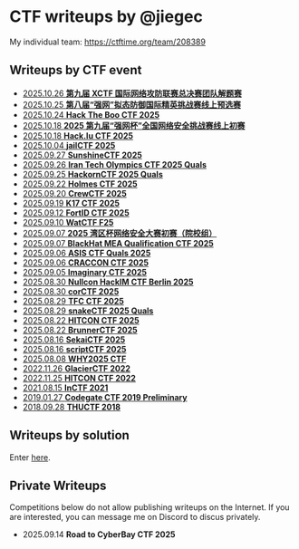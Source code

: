# CTF writeups by @jiegec

My individual team: <https://ctftime.org/team/208389>

## Writeups by CTF event

* [2025.10.26 **第九届 XCTF 国际网络攻防联赛总决赛团队解题赛**](2025-10-26-xctf-final-2025/README.md)
* [2025.10.25 **第八届“强网”拟态防御国际精英挑战赛线上预选赛**](2025-10-25-qiangwang-nitai-quals-2025/README.md)
* [2025.10.24 **Hack The Boo CTF 2025**](2025-10-24-hack-the-boo-ctf-2025/README.md)
* [2025.10.18 **2025 第九届“强网杯”全国网络安全挑战赛线上初赛**](2025-10-18-qiangwangbei-quals-2025/README.md)
* [2025.10.18 **Hack.lu CTF 2025**](2025-10-18-hacklu-ctf-2025/README.md)
* [2025.10.04 **jailCTF 2025**](2025-10-04-jailctf-2025/README.md)
* [2025.09.27 **SunshineCTF 2025**](2025-09-27-sunshine-ctf-2025/README.md)
* [2025.09.26 **Iran Tech Olympics CTF 2025 Quals**](2025-09-26-iran-tech-olympics-ctf-2025/README.md)
* [2025.09.25 **HackornCTF 2025 Quals**](2025-09-25-hackornctf-2025-quals/README.md)
* [2025.09.22 **Holmes CTF 2025**](2025-09-22-holmes-ctf-2025/README.md)
* [2025.09.20 **CrewCTF 2025**](2025-09-20-crewctf-2025/README.md)
* [2025.09.19 **K17 CTF 2025**](2025-09-19-k17-ctf-2025/README.md)
* [2025.09.12 **FortID CTF 2025**](2025-09-12-fortid-ctf-2025/README.md)
* [2025.09.10 **WatCTF F25**](2025-09-10-watctf-f25/README.md)
* [2025.09.07 **2025 湾区杯网络安全大赛初赛（院校组）**](2025-09-08-wanqubei-quals-2025/README.md)
* [2025.09.07 **BlackHat MEA Qualification CTF 2025**](2025-09-07-blackhat-mea-ctf-quals-2025/README.md)
* [2025.09.06 **ASIS CTF Quals 2025**](2025-09-06-asis-ctf-quals-2025/README.md)
* [2025.09.06 **CRACCON CTF 2025**](2025-09-06-cracconctf2025/README.md)
* [2025.09.05 **Imaginary CTF 2025**](2025-09-05-imaginary-ctf-2025/README.md)
* [2025.08.30 **Nullcon HackIM CTF Berlin 2025**](2025-09-04-nullcon-berlin-hackim-2025-ctf/README.md)
* [2025.08.30 **corCTF 2025**](2025-08-30-corctf2025/README.md)
* [2025.08.29 **TFC CTF 2025**](2025-08-29-tfcctf2025/README.md)
* [2025.08.29 **snakeCTF 2025 Quals**](2025-08-29-snakectf2025quals/README.md)
* [2025.08.22 **HITCON CTF 2025**](2025-08-22-hitconctf2025/README.md)
* [2025.08.22 **BrunnerCTF 2025**](2025-08-22-brunnerctf2025/README.md)
* [2025.08.16 **SekaiCTF 2025**](2025-08-16-sekaictf2025/README.md)
* [2025.08.16 **scriptCTF 2025**](2025-08-16-scriptctf2025/README.md)
* [2025.08.08 **WHY2025 CTF**](2025-08-08-why2025/README.md)
* [2022.11.26 **GlacierCTF 2022**](2022-11-26-glacierctf2022/README.md)
* [2022.11.25 **HITCON CTF 2022**](2022-11-25-hitconctf2022/README.md)
* [2021.08.15 **InCTF 2021**](2021-08-15-inctf2021/README.md)
* [2019.01.27 **Codegate CTF 2019 Preliminary**](2019-01-27-codegate2019/README.md)
* [2018.09.28 **THUCTF 2018**](2018-09-28-thuctf2018/README.md)

## Writeups by solution

Enter [here](./misc/solution.md).

## Private Writeups

Competitions below do not allow publishing writeups on the Internet. If you are interested, you can message me on Discord to discus privately.

* 2025.09.14 **Road to CyberBay CTF 2025**
